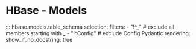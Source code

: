 # HBase - Models

::: hbase.models.table_schema
    selection:
        filters:
            - "!^_"  # exclude all members starting with _
            - "!^Config"  # exclude Config Pydantic
    rendering:
        show_if_no_docstring: true
